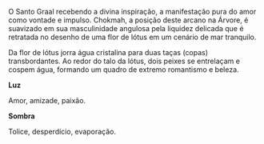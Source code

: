 O Santo Graal recebendo a divina inspiração, a manifestação pura do amor como
vontade e impulso. Chokmah, a posição deste arcano na Árvore, é suavizado em
sua masculinidade angulosa pela liquidez delicada que é retratada no desenho
de uma flor de lótus em um cenário de mar tranquilo.

Da flor de lótus jorra água cristalina para duas taças (copas) transbordantes.
Ao redor do talo da lótus, dois peixes se entrelaçam e cospem água, formando
um quadro de extremo romantismo e beleza.

**Luz**

Amor, amizade, paixão.

**Sombra**

Tolice, desperdício, evaporação.

